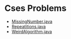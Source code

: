 # Cses Problems

  
- [MissingNumber.java](https://github.com/ashishdotme/code.ashish.me/blob/master/cses/introductory/MissingNumber.java)
- [Repeatitions.java](https://github.com/ashishdotme/code.ashish.me/blob/master/cses/introductory/Repeatitions.java)
- [WeirdAlgorithm.java](https://github.com/ashishdotme/code.ashish.me/blob/master/cses/introductory/WeirdAlgorithm.java)
